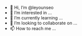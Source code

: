 - 👋 Hi, I’m @leyounseo
- 👀 I’m interested in ...
- 🌱 I’m currently learning ...
- 💞️ I’m looking to collaborate on ...
- 📫 How to reach me ...

<!---
leyounseo/leyounseo is a ✨ special ✨ repository because its `README.md` (this file) appears on your GitHub profile.
You can click the Preview link to take a look at your changes.
--->
